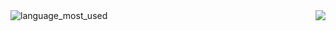 
<div align=center>
</div>   

<div align=right> <img src="https://github-readme-stats.vercel.app/api?username=Luiz166&theme=midnight-purple" border=true />
<img src="https://github-readme-stats.vercel.app/api/top-langs/?username=Luiz166&theme=midnight-purple" alt="language_most_used" border=true align=left
</div>
